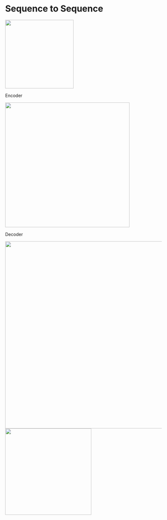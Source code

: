 # Sequence to Sequence

<img src="https://s13.postimg.org/si1crybrr/no_hay_rey_en_polonia-_there_is_no_king_in_there.png" width="220"> 

Encoder

<img src="https://s17.postimg.org/tue57sq33/image.png" width="400">

Decoder

<img src="https://s13.postimg.org/gjzsdui8n/image.png" width="600">


<img src="https://s13.postimg.org/nn7ntrdh3/canvas.png" height="277">


